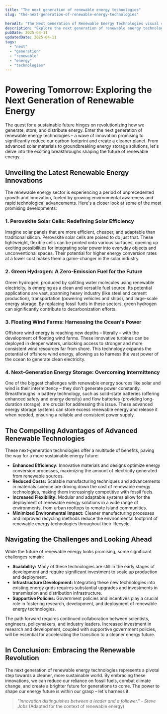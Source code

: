 ```yaml
---
title: "The next generation of renewable energy technologies"
slug: "the-next-generation-of-renewable-energy-technologies"

heroAlt: "The Next Generation of Renewable Energy Technologies visual cover image"
description: "Explore the next generation of renewable energy technologies in this detailed guide, offering insights, strategies, and practical tips to enhance your understanding and application of the topic."
pubDate: 2025-04-11
updatedDate: 2025-04-11
tags:
  - "next"
  - "generation"
  - "renewable"
  - "energy"
  - "technologies"
---
```


# Powering Tomorrow: Exploring the Next Generation of Renewable Energy

The quest for a sustainable future hinges on revolutionizing how we generate, store, and distribute energy. Enter the next generation of renewable energy technologies – a wave of innovation promising to significantly reduce our carbon footprint and create a cleaner planet. From advanced solar materials to groundbreaking energy storage solutions, let's delve into the exciting breakthroughs shaping the future of renewable energy.

## Unveiling the Latest Renewable Energy Innovations

The renewable energy sector is experiencing a period of unprecedented growth and innovation, fueled by growing environmental awareness and rapid technological advancements. Here's a closer look at some of the most promising developments:

### 1. Perovskite Solar Cells: Redefining Solar Efficiency

Imagine solar panels that are more efficient, cheaper, and adaptable than traditional silicon. Perovskite solar cells are poised to do just that. These lightweight, flexible cells can be printed onto various surfaces, opening up exciting possibilities for integrating solar power into everyday objects and unconventional spaces. Their potential for higher energy conversion rates at a lower cost makes them a game-changer in the solar industry.

### 2. Green Hydrogen: A Zero-Emission Fuel for the Future

Green hydrogen, produced by splitting water molecules using renewable electricity, is emerging as a clean and versatile fuel source. Its potential applications are vast, spanning heavy industry (like steel and cement production), transportation (powering vehicles and ships), and large-scale energy storage. By replacing fossil fuels in these sectors, green hydrogen can significantly contribute to decarbonization efforts.

### 3. Floating Wind Farms: Harnessing the Ocean's Power

Offshore wind energy is reaching new depths – literally – with the development of floating wind farms. These innovative turbines can be deployed in deeper waters, unlocking access to stronger and more consistent wind resources far from shore. This technology expands the potential of offshore wind energy, allowing us to harness the vast power of the ocean to generate clean electricity.

### 4. Next-Generation Energy Storage: Overcoming Intermittency

One of the biggest challenges with renewable energy sources like solar and wind is their intermittency – they don't generate power constantly. Breakthroughs in battery technology, such as solid-state batteries (offering enhanced safety and energy density) and flow batteries (providing long-duration storage), are crucial for addressing this issue. These advanced energy storage systems can store excess renewable energy and release it when needed, ensuring a reliable and consistent power supply.

## The Compelling Advantages of Advanced Renewable Technologies

These next-generation technologies offer a multitude of benefits, paving the way for a more sustainable energy future:

- **Enhanced Efficiency:** Innovative materials and designs optimize energy conversion processes, maximizing the amount of electricity generated from renewable sources.
- **Reduced Costs:** Scalable manufacturing techniques and advancements in materials science are driving down the cost of renewable energy technologies, making them increasingly competitive with fossil fuels.
- **Increased Flexibility:** Modular and adaptable systems allow for the deployment of renewable energy solutions in a wide range of environments, from urban rooftops to remote island communities.
- **Minimized Environmental Impact:** Cleaner manufacturing processes and improved recycling methods reduce the environmental footprint of renewable energy technologies throughout their lifecycle.

## Navigating the Challenges and Looking Ahead

While the future of renewable energy looks promising, some significant challenges remain:

- **Scalability:** Many of these technologies are still in the early stages of development and require significant investment to scale up production and deployment.
- **Infrastructure Development:** Integrating these new technologies into existing energy grids requires substantial upgrades and investments in transmission and distribution infrastructure.
- **Supportive Policies:** Government policies and incentives play a crucial role in fostering research, development, and deployment of renewable energy technologies.

The path forward requires continued collaboration between scientists, engineers, policymakers, and industry leaders. Increased investment in research and development, coupled with supportive government policies, will be essential for accelerating the transition to a cleaner energy future.

## In Conclusion: Embracing the Renewable Revolution

The next generation of renewable energy technologies represents a pivotal step towards a cleaner, more sustainable world. By embracing these innovations, we can reduce our reliance on fossil fuels, combat climate change, and create a brighter future for generations to come. The power to shape our energy future is within our grasp – let's harness it.

> _"Innovation distinguishes between a leader and a follower." - Steve Jobs_ (Adapted for the context of renewable energy)
